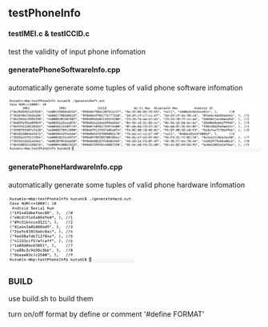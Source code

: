 ## testPhoneInfo

#### testIMEI.c & testICCID.c
test the validity of input phone infomation


#### generatePhoneSoftwareInfo.cpp
automatically generate some tuples of valid phone software infomation

![Software Information](https://raw.githubusercontent.com/KurumiSerori/testPhoneInfo/master/soft.png)


#### generatePhoneHardwareInfo.cpp
automatically generate some tuples of valid phone hardware infomation

<img src="https://raw.githubusercontent.com/KurumiSerori/testPhoneInfo/master/hard.png" width="50%" alt="Hardware Information"/>


### BUILD

use build.sh to build them

turn on/off format by define or comment '#define FORMAT'
